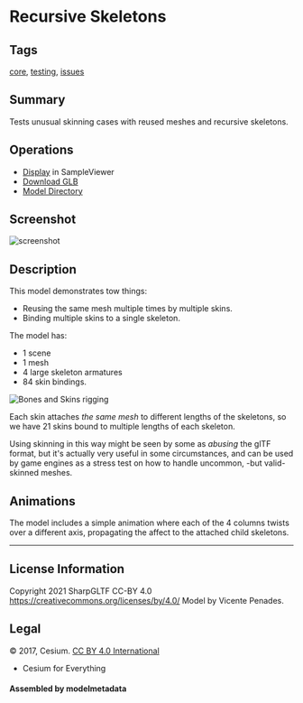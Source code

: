 # Recursive Skeletons

## Tags

[core](../../Models-core.md), [testing](../../Models-testing.md), [issues](../../Models-issues.md)

## Summary

Tests unusual skinning cases with reused meshes and recursive skeletons.

## Operations

* [Display](https://github.khronos.org/glTF-Sample-Viewer-Release/?model=https://raw.GithubUserContent.com/KhronosGroup/glTF-Sample-Assets/main/./Models/RecursiveSkeletons/glTF-Binary/RecursiveSkeletons.glb) in SampleViewer
* [Download GLB](https://raw.GithubUserContent.com/KhronosGroup/glTF-Sample-Assets/main/./Models/RecursiveSkeletons/glTF-Binary/RecursiveSkeletons.glb)
* [Model Directory](./)

## Screenshot

![screenshot](screenshot/screenshot.jpg)

## Description

This model demonstrates tow things:
- Reusing the same mesh multiple times by multiple skins.
- Binding multiple skins to a single skeleton.

The model has:
- 1 scene
- 1 mesh
- 4 large skeleton armatures
- 84 skin bindings.

![Bones and Skins rigging](screenshot/screenshot-skin-rigging.jpg)

Each skin attaches *the same mesh* to different lengths of the skeletons, so we have 21 skins
bound to multiple lengths of each skeleton.

Using skinning in this way might be seen by some as _abusing_ the glTF format, but it's
actually very useful in some circumstances, and can be used by game engines as a stress
test on how to handle uncommon, -but valid- skinned meshes.

## Animations

The model includes a simple animation where each of the 4 columns twists over a different axis,
propagating the affect to the attached child skeletons.

---
## License Information

Copyright 2021 SharpGLTF
CC-BY 4.0 https://creativecommons.org/licenses/by/4.0/
Model by Vicente Penades.


## Legal

&copy; 2017, Cesium. [CC BY 4.0 International](https://creativecommons.org/licenses/by/4.0/legalcode)

 - Cesium for Everything

#### Assembled by modelmetadata